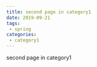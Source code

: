 ```yaml
---
title: second page in category1
date: 2019-09-21
tags:
 - spring
categories:
 - category1
---
```


second page in category1